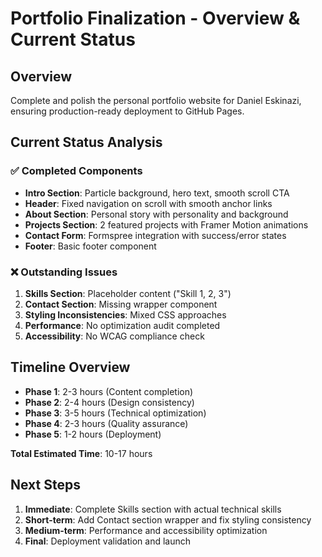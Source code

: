 # Portfolio Finalization - Overview & Current Status

## Overview
Complete and polish the personal portfolio website for Daniel Eskinazi, ensuring production-ready deployment to GitHub Pages.

## Current Status Analysis

### ✅ Completed Components
- **Intro Section**: Particle background, hero text, smooth scroll CTA
- **Header**: Fixed navigation on scroll with smooth anchor links
- **About Section**: Personal story with personality and background
- **Projects Section**: 2 featured projects with Framer Motion animations
- **Contact Form**: Formspree integration with success/error states
- **Footer**: Basic footer component

### ❌ Outstanding Issues
1. **Skills Section**: Placeholder content ("Skill 1, 2, 3")
2. **Contact Section**: Missing wrapper component
3. **Styling Inconsistencies**: Mixed CSS approaches
4. **Performance**: No optimization audit completed
5. **Accessibility**: No WCAG compliance check

## Timeline Overview
- **Phase 1**: 2-3 hours (Content completion)
- **Phase 2**: 2-4 hours (Design consistency)
- **Phase 3**: 3-5 hours (Technical optimization)
- **Phase 4**: 2-3 hours (Quality assurance)
- **Phase 5**: 1-2 hours (Deployment)

**Total Estimated Time**: 10-17 hours

## Next Steps
1. **Immediate**: Complete Skills section with actual technical skills
2. **Short-term**: Add Contact section wrapper and fix styling consistency
3. **Medium-term**: Performance and accessibility optimization
4. **Final**: Deployment validation and launch